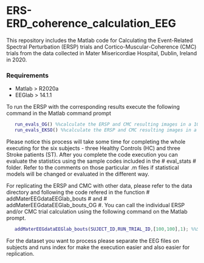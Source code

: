 # ERS-ERD_coherence_calculation_EEG
This repository includes the Matlab code for Calculating the Event-Related Spectral Perturbation (ERSP) trials and Cortico-Muscular-Coherence (CMC) trials from the data collected in Mater Misericordiae Hospital, Dublin, Ireland in 2020.

### Requirements
- Matlab > R2020a
- EEGlab > 14.1.1

To run the ERSP with the corresponding results execute the following command in the Matlab command prompt
  
```matlab 
   run_evals_OG() %%calculate the ERSP and CMC resulting images in a 100x100 size for Overground Gait trials
   run_evals_EKSO() %%calculate the ERSP and CMC resulting images in a 100x100 size for EKSO exoskeleton device trials
```

Please notice this process will take some time for completing the whole executing for the six subjects - three Healthy Controls (HC) and three Stroke patients (ST). After you complete the code execution you can evaluate the statistics using the sample codes included in the # eval_stats # folder. Refer to the comments on those particular .m files if statistical models will be changed or evaluated in the different way.

For replicating the ERSP and CMC with other data, please refer to the data directory and following the code refered in the function # 
addMaterEEGdataEEGlab_bouts # and # 
addMaterEEGdataEEGlab_bouts_OG  #. You can call the individual ERSP and/or CMC trial calculation using the following command on the Matlab prompt.

```matlab 
   addMaterEEGdataEEGlab_bouts(SUJECT_ID,RUN_TRIAL_ID,[100,100],1); %%SUBJECT_ID and RUN_TRIAL_ID are strings with subjec and run identifiers in your custom dataset
```
For the dataset you want to process please separate the EEG files on subjects and runs index for make the execution easier and also easier for replication.
